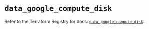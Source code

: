 # `data_google_compute_disk`

Refer to the Terraform Registry for docs: [`data_google_compute_disk`](https://registry.terraform.io/providers/hashicorp/google/5.39.1/docs/data-sources/compute_disk).
